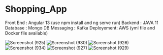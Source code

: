# Shopping_App
Front End : Angular 13 (use npm install and ng serve run)
Backend   : JAVA 11
Database  : Mongo DB
Messaging : Kafka
Deployement: AWS (yml file and Docker file available) 
    
![Screenshot (925)](https://user-images.githubusercontent.com/52568319/210180988-524f583b-48f0-4c1b-8694-2733e71307c5.png)
![Screenshot (930)](https://user-images.githubusercontent.com/52568319/210180993-b2eaa259-4ce2-4bea-9385-957a37ceab9d.png)
![Screenshot (926)](https://user-images.githubusercontent.com/52568319/210180999-ac9d7ac0-d743-4c6d-9bbd-37302a2118af.png)
![Screenshot (934)](https://user-images.githubusercontent.com/52568319/210181020-0f6693b3-342a-40b8-b41c-19fd0b11952e.png)
![Screenshot (927)](https://user-images.githubusercontent.com/52568319/210181008-11c588b1-93a1-4dbc-81c3-e54202256cbf.png)
![Screenshot (929)](https://user-images.githubusercontent.com/52568319/210181015-326a3c9d-bbd7-4ab4-acfc-5c3852837281.png)
